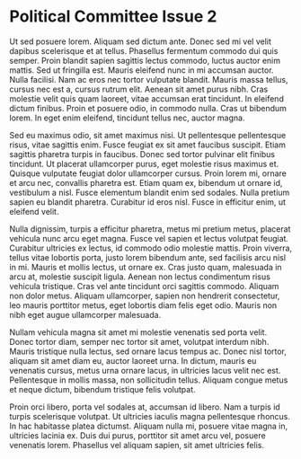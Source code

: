 # Political Committee Issue 2
Ut sed posuere lorem. Aliquam sed dictum ante. Donec sed mi vel velit dapibus scelerisque et at tellus. Phasellus fermentum commodo dui quis semper. Proin blandit sapien sagittis lectus commodo, luctus auctor enim mattis. Sed ut fringilla est. Mauris eleifend nunc in mi accumsan auctor. Nulla facilisi. Nam ac eros nec tortor vulputate blandit. Mauris massa tellus, cursus nec est a, cursus rutrum elit. Aenean sit amet purus nibh. Cras molestie velit quis quam laoreet, vitae accumsan erat tincidunt. In eleifend dictum finibus. Proin et posuere odio, in commodo nulla. Cras ut bibendum lorem. In eget enim eleifend, tincidunt tellus nec, auctor magna.

Sed eu maximus odio, sit amet maximus nisi. Ut pellentesque pellentesque risus, vitae sagittis enim. Fusce feugiat ex sit amet faucibus suscipit. Etiam sagittis pharetra turpis in faucibus. Donec sed tortor pulvinar elit finibus tincidunt. Ut placerat ullamcorper purus, eget molestie risus maximus et. Quisque vulputate feugiat dolor ullamcorper cursus. Proin lorem mi, ornare et arcu nec, convallis pharetra est. Etiam quam ex, bibendum ut ornare id, vestibulum a nisl. Fusce elementum blandit enim sed sodales. Nulla pretium sapien eu blandit pharetra. Curabitur id eros nisl. Fusce in efficitur enim, ut eleifend velit.

Nulla dignissim, turpis a efficitur pharetra, metus mi pretium metus, placerat vehicula nunc arcu eget magna. Fusce vel sapien et lectus volutpat feugiat. Curabitur ultricies ex lectus, id commodo odio molestie mattis. Proin viverra, tellus vitae lobortis porta, justo lorem bibendum ante, sed facilisis arcu nisl in mi. Mauris et mollis lectus, ut ornare ex. Cras justo quam, malesuada in arcu at, molestie suscipit ligula. Aenean non lectus condimentum risus vehicula tristique. Cras vel ante tincidunt orci sagittis commodo. Aliquam non dolor metus. Aliquam ullamcorper, sapien non hendrerit consectetur, leo mauris porttitor metus, eget lobortis diam felis eget odio. Mauris non nibh eget augue ullamcorper malesuada.

Nullam vehicula magna sit amet mi molestie venenatis sed porta velit. Donec tortor diam, semper nec tortor sit amet, volutpat interdum nibh. Mauris tristique nulla lectus, sed ornare lacus tempus ac. Donec nisl tortor, aliquam sit amet diam eu, auctor laoreet urna. In dictum, mauris eu venenatis cursus, metus urna ornare lacus, in ultricies lacus velit nec est. Pellentesque in mollis massa, non sollicitudin tellus. Aliquam congue metus et neque dictum, bibendum tristique felis volutpat.

Proin orci libero, porta vel sodales at, accumsan id libero. Nam a turpis id turpis scelerisque volutpat. Ut ultricies iaculis magna pellentesque rhoncus. In hac habitasse platea dictumst. Aliquam nulla mi, posuere vitae magna in, ultricies lacinia ex. Duis dui purus, porttitor sit amet arcu vel, posuere venenatis lorem. Phasellus vel aliquam sapien, sit amet ultricies felis.
